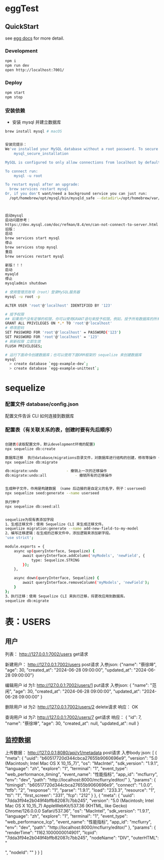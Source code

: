 # eggTest



## QuickStart

<!-- add docs here for user -->

see [egg docs][egg] for more detail.

### Development

```bash
npm i
npm run dev
open http://localhost:7001/
```

### Deploy

```bash
npm start
npm stop
```

[egg]: https://eggjs.org

### 安装依赖

- 安装 mysql 并建立数据库

```bash
brew install mysql # macOS


安装完提示：
We've installed your MySQL database without a root password. To secure it run:
    mysql_secure_installation

MySQL is configured to only allow connections from localhost by default

To connect run:
    mysql -u root

To restart mysql after an upgrade:
  brew services restart mysql
Or, if you don't want/need a background service you can just run:
  /opt/homebrew/opt/mysql/bin/mysqld_safe --datadir\=/opt/homebrew/var/mysql



启动mysql
启动问题参考：
https://dev.mysql.com/doc/refman/8.4/en/can-not-connect-to-server.html
旧版：
启动
brew services start mysql
停止
brew services stop mysql
重启
brew services restart mysql

新版！！！
启动
myaqld
停止
mysqladmin shutdown

# 使用管理员账号（root）登录MySQL服务器
mysql -u root -p

ALTER USER 'root'@'localhost' IDENTIFIED BY '123'

# 授予权限
## 如果用户没有足够的权限，你可以使用GRANT语句来授予权限。例如，授予所有数据库的所有权限：
GRANT ALL PRIVILEGES ON *.* TO 'root'@'localhost'
# 修改密码
SET PASSWORD FOR 'root'@'localhost' = PASSWORD('123')
SET PASSWORD FOR 'root'@'localhost' = '123'
# 刷新权限 立即生效
FLUSH PRIVILEGES;

# 运行下面命令创建数据库；也可以使用下面ORM框架的 sequelize 来创建数据库
mysql
  > create database `egg-example-dev`;
  > create database `egg-example-unittest`;
```

# sequelize

### 配置文件 database/config.json
配置文件告诉 CLI 如何连接到数据库

### 配置表（有关联关系的表，创建时要有先后顺序）
```bash

创建表(读取配置文件，默认development环境的配置)
npx sequelize db:create

数据库迁移  执行database/migrations目录文件，对数据库进行结构的创建，修改等操作（zhuyi wenjian shunxu ）
npx sequelize db:migrate

db:migrate:undo             - 撤销上一次的迁移操作         
db:migrate:undo:all             - 撤销所有的迁移操作


生成种子文件，作用是构建数据 （name 后边接的是自定义的名字，例子：userseed）
npx sequelize seed:generate --name userseed

执行种子
npx sequelize db:seed:all


sequelize为现有表添加字段
1、生成迁移文件：使用 Sequelize CLI 来生成迁移文件。
sequelize migration:generate --name add-new-field-to-my-model
2、编写迁移逻辑：在生成的迁移文件中，添加逻辑来添加新字段。
'use strict';

module.exports = {
    async up(queryInterface, Sequelize) {
        await queryInterface.addColumn('myModels', 'newField', {
            type: Sequelize.STRING
        });
    },

    async down(queryInterface, Sequelize) {
        await queryInterface.removeColumn('myModels', 'newField');
    }
};
3、执行迁移：使用 Sequelize CLI 来执行迁移，将更改应用到数据库。
sequelize db:migrate

```






# 表：USERS

## 用户
列表：
http://127.0.0.1:7002/users get请求

新建用户：
http://127.0.0.1:7002/users post请求
入参json:
 {"name": "蔡徐坤", "age": 30, "created_at": "2024-06-28 09:00:00", "updated_at": "2024-06-28 09:00:00"}

编辑用户 id 为1:
http://127.0.0.1:7002/users/1 put请求
入参json:
{
    "name": "范闲",
    "age": 30,
    "created_at": "2024-06-28 09:00:00",
    "updated_at": "2024-06-28 09:00:00"
}

删除用户 id 为2:
http://127.0.0.1:7002/users/2 delete请求
响应：
OK

查询用户 id 为7:
http://127.0.0.1:7002/users/7 get请求
响应：
{
    "id": 7,
    "name": "蔡徐坤",
    "age": 30,
    "created_at": null,
    "updated_at": null
}

## 监控数据
上传数据：
http://127.0.0.1:8080/api/v1/metadata post请求
入参body json:
[
    {
        "meta": {
            "uuid": "b60517720d344cbca27655b9060696e9",
            "version": "5.0 (Macintosh; Intel Mac OS X 10_15_7)",
            "os": "MacIntel",
            "sdk_version": "1.9.1",
            "language": "zh",
            "explore": "1",
            "terminal": "1",
            "event_type": "web_performance_timing",
            "event_name": "性能指标",
            "app_id": "mcflurry",
            "env": "dev",
            "path": "http://localhost:8000/mcflurry/editor/"
        },
        "params": {
            "timingid": "b60517720d344cbca27655b9060696e9",
            "connect": "1.0.0",
            "ttfb": "2",
            "response": "1",
            "parse": "1.9.1",
            "load": "233.3",
            "resource": "1",
            "tti": "1",
            "first_screen": "331",
            "fcp": "212"
        }
    },
    {
        "meta": {
            "uuid": "7dda3f94e2b049f4bffb82087c7bb245",
            "version": "5.0 (Macintosh; Intel Mac OS X 10_15_7) AppleWebKit/537.36 (KHTML, like Gecko) Chrome/126.0.0.0 Safari/537.36",
            "os": "MacIntel",
            "sdk_version": "1.9.1",
            "language": "zh",
            "explore": "1",
            "terminal": "1",
            "event_type": "web_performance_lcp",
            "event_name": "性能指标",
            "app_id": "mcflurry",
            "env": "dev",
            "path": "http://localhost:8000/mcflurry/editor/"
        },
        "params": {
            "renderTime": "1162.1000000014901",
            "lcpid": "7dda3f94e2b049f4bffb82087c7bb245",
            "nodeName": "DIV",
            "outerHTML": "<div></div>",
            "nodeId": ""
        }
    }
]